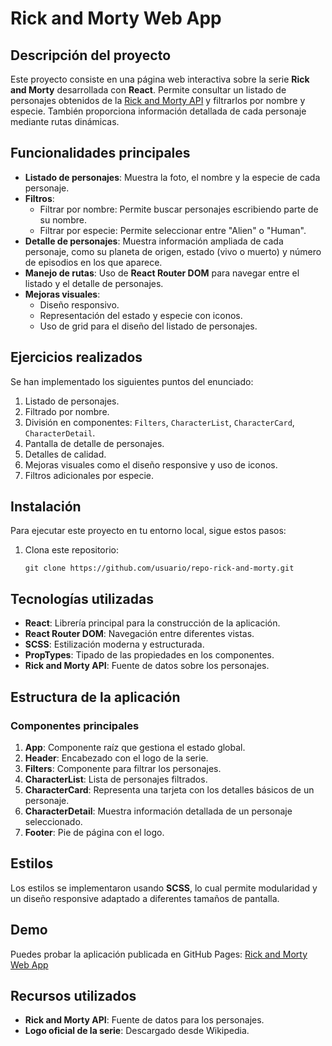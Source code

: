 # Rick and Morty Web App

## Descripción del proyecto

Este proyecto consiste en una página web interactiva sobre la serie **Rick and Morty** desarrollada con **React**. Permite consultar un listado de personajes obtenidos de la [Rick and Morty API](https://rickandmortyapi.com/documentation/#get-all-characters) y filtrarlos por nombre y especie. También proporciona información detallada de cada personaje mediante rutas dinámicas.

## Funcionalidades principales

- **Listado de personajes**: Muestra la foto, el nombre y la especie de cada personaje.
- **Filtros**:
  - Filtrar por nombre: Permite buscar personajes escribiendo parte de su nombre.
  - Filtrar por especie: Permite seleccionar entre "Alien" o "Human".
- **Detalle de personajes**: Muestra información ampliada de cada personaje, como su planeta de origen, estado (vivo o muerto) y número de episodios en los que aparece.
- **Manejo de rutas**: Uso de **React Router DOM** para navegar entre el listado y el detalle de personajes.
- **Mejoras visuales**:
  - Diseño responsivo.
  - Representación del estado y especie con iconos.
  - Uso de grid para el diseño del listado de personajes.

## Ejercicios realizados

Se han implementado los siguientes puntos del enunciado:

1. Listado de personajes.
2. Filtrado por nombre.
3. División en componentes: `Filters`, `CharacterList`, `CharacterCard`, `CharacterDetail`.
4. Pantalla de detalle de personajes.
5. Detalles de calidad.
6. Mejoras visuales como el diseño responsive y uso de iconos.
7. Filtros adicionales por especie.

## Instalación

Para ejecutar este proyecto en tu entorno local, sigue estos pasos:

1. Clona este repositorio:
   ```
   git clone https://github.com/usuario/repo-rick-and-morty.git
   ```

## Tecnologías utilizadas

- **React**: Librería principal para la construcción de la aplicación.
- **React Router DOM**: Navegación entre diferentes vistas.
- **SCSS**: Estilización moderna y estructurada.
- **PropTypes**: Tipado de las propiedades en los componentes.
- **Rick and Morty API**: Fuente de datos sobre los personajes.

## Estructura de la aplicación

### Componentes principales

1. **App**: Componente raíz que gestiona el estado global.
2. **Header**: Encabezado con el logo de la serie.
3. **Filters**: Componente para filtrar los personajes.
4. **CharacterList**: Lista de personajes filtrados.
5. **CharacterCard**: Representa una tarjeta con los detalles básicos de un personaje.
6. **CharacterDetail**: Muestra información detallada de un personaje seleccionado.
7. **Footer**: Pie de página con el logo.

## Estilos

Los estilos se implementaron usando **SCSS**, lo cual permite modularidad y un diseño responsive adaptado a diferentes tamaños de pantalla.

## Demo

Puedes probar la aplicación publicada en GitHub Pages: [Rick and Morty Web App](https://usuario.github.io/repo-rick-and-morty)

## Recursos utilizados

- **Rick and Morty API**: Fuente de datos para los personajes.
- **Logo oficial de la serie**: Descargado desde Wikipedia.

